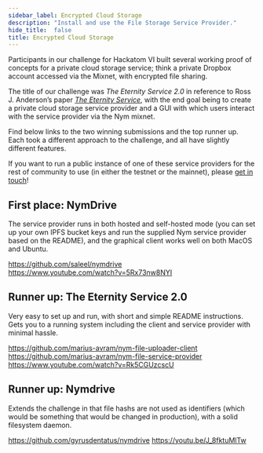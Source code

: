 ```yaml
---
sidebar_label: Encrypted Cloud Storage
description: "Install and use the File Storage Service Provider."
hide_title:  false
title: Encrypted Cloud Storage
---
```


Participants in our challenge for Hackatom VI built several working proof of concepts for a private cloud storage service; think a private Dropbox account accessed via the Mixnet, with encrypted file sharing. 

The title of our challenge was _The Eternity Service 2.0_ in reference to Ross J. Anderson’s paper [_The Eternity Service_](https://www.cl.cam.ac.uk/~rja14/eternity/eternity.html), with the end goal being to create a private cloud storage service provider and a GUI with which users interact with the service provider via the Nym mixnet. 

Find below links to the two winning submissions and the top runner up. Each took a different approach to the challenge, and all have slightly different features. 

If you want to run a public instance of one of these service providers for the rest of community to use (in either the testnet or the mainnet), please [get in touch](mailto:max@nymtech.net)! 

## First place: NymDrive    
The service provider runs in both hosted and self-hosted mode (you can set up your own IPFS bucket keys and run the supplied Nym service provider based on the README), and the graphical client works well on both MacOS and Ubuntu. 

https://github.com/saleel/nymdrive    
https://www.youtube.com/watch?v=5Rx73nw8NYI

## Runner up: The Eternity Service 2.0    
Very easy to set up and run, with short and simple README instructions. Gets you to a running system including the client and service provider with minimal hassle. 

https://github.com/marius-avram/nym-file-uploader-client
https://github.com/marius-avram/nym-file-service-provider    
https://www.youtube.com/watch?v=Rk5CGUzcscU

## Runner up: Nymdrive    
Extends the challenge in that file hashs are not used as identifiers (which would be something that would be changed in production), with a solid filesystem daemon. 

https://github.com/gyrusdentatus/nymdrive 
https://youtu.be/J_8fktuMlTw